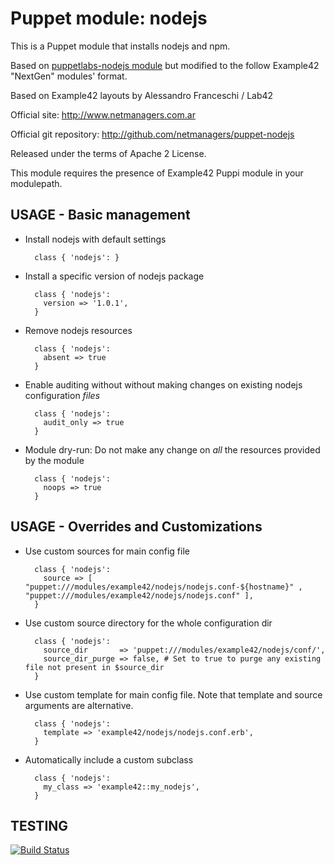 # Puppet module: nodejs

This is a Puppet module that installs nodejs and npm.

Based on [puppetlabs-nodejs module](https://github.com/puppetlabs/puppetlabs-nodejs) but modified
to the follow Example42 "NextGen" modules' format.

Based on Example42 layouts by Alessandro Franceschi / Lab42

Official site: http://www.netmanagers.com.ar

Official git repository: http://github.com/netmanagers/puppet-nodejs

Released under the terms of Apache 2 License.

This module requires the presence of Example42 Puppi module in your modulepath.


## USAGE - Basic management

* Install nodejs with default settings

        class { 'nodejs': }

* Install a specific version of nodejs package

        class { 'nodejs':
          version => '1.0.1',
        }

* Remove nodejs resources

        class { 'nodejs':
          absent => true
        }

* Enable auditing without without making changes on existing nodejs configuration *files*

        class { 'nodejs':
          audit_only => true
        }

* Module dry-run: Do not make any change on *all* the resources provided by the module

        class { 'nodejs':
          noops => true
        }


## USAGE - Overrides and Customizations
* Use custom sources for main config file 

        class { 'nodejs':
          source => [ "puppet:///modules/example42/nodejs/nodejs.conf-${hostname}" , "puppet:///modules/example42/nodejs/nodejs.conf" ], 
        }


* Use custom source directory for the whole configuration dir

        class { 'nodejs':
          source_dir       => 'puppet:///modules/example42/nodejs/conf/',
          source_dir_purge => false, # Set to true to purge any existing file not present in $source_dir
        }

* Use custom template for main config file. Note that template and source arguments are alternative. 

        class { 'nodejs':
          template => 'example42/nodejs/nodejs.conf.erb',
        }

* Automatically include a custom subclass

        class { 'nodejs':
          my_class => 'example42::my_nodejs',
        }



## TESTING
[![Build Status](https://travis-ci.org/netmanagers/puppet-nodejs.png?branch=master)](https://travis-ci.org/netmanagers/puppet-nodejs)
